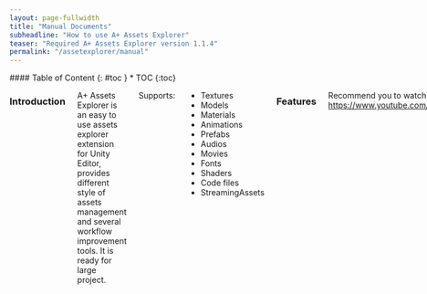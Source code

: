 ```yaml
---
layout: page-fullwidth
title: "Manual Documents"
subheadline: "How to use A+ Assets Explorer"
teaser: "Required A+ Assets Explorer version 1.1.4"
permalink: "/assetexplorer/manual"
---
```

<div class="row">
<div class="medium-4 medium-push-8 columns" markdown="1">
<div class="panel radius" markdown="1">
#### Table of Content 
{: #toc }
* TOC
{:toc}
</div>
</div><!-- /.medium-4.columns -->

<div class="medium-8 medium-pull-4 columns" markdown="1">

### Introduction

A+ Assets Explorer is an easy to use assets explorer extension for Unity Editor, provides different style of assets management and several workflow improvement tools. It is ready for large project.

Supports: 

* Textures 
* Models 
* Materials 
* Animations 
* Prefabs
* Audios 
* Movies
* Fonts
* Shaders
* Code files
* StreamingAssets

### Features 

Recommend you to watch the videos first: <https://www.youtube.com/user/TestaccountENUS>

#### Open Asset Explorer

Select the __Assets Explorer__ menu item from the __A+ Assets Explorer__ menu in Unity Editor, or press shortcut __Cmd + SHIFT + W__ in macOS (i.e. OSX) or __Ctrl + SHIFT + W__ on Windows.

#### Find unused assets

Select the __Find unused assets__ menu item from the __A+ Assets Explorer__ menu in Unity Editor, press __Ok__ in pop up dialog. This feature is base on the build report of Unity, so it means the unused assets will not package into game application for current build target platform. __Just a reminder for you that__ double check the assets before delete it. Because the assets will not goes into game applicaiton, not means it's not used in Editor mode or other build target platform.

#### Assets overview report

Click the __Overview__ Tab in Assets Explorer window. __NOTICE:__ the report will show only after we have alreay trigger a build from Unity Editor.

#### Selection

There are four ways to select assets in Assets Explorer:

* Check the `checkbox` in the front of a row
* Select all assets by check the `checkbox` in the table header
* __SHIFT + Left mouse button click__ to bulk selection
* __`CTRL` (on Windows)/`command` (On macOS/OSX) + Left mouse button click__ to toggle row selection

#### Locate assets in Unity

There are two scenarios:

* __Double click a row__ will ping the asset in Project Window of Unity Editor
* __Select rows (one or more)__ and then __click the `Location` button__ in the Assets Explorer Window

#### Customize table headers

1. Open the setting dialog by __Click the `Columns` button__ in the Assets Explorer Window
2. Check/uncheck the checkbox of each header will make it show/hide

If you want to restore the default header settings, just __click the `Restore Default Header Settings` button__.

#### Refresh table

Click the `Refresh` button in the Assets Explorer Window

#### Delete assets

Select the assets you want to delete by check the CheckBox of the rows and __Click the `Remove` button__ in the Assets Explorer Window.

#### Quick Folder Opener

The Quick Folder Opener can following path in both of Windows and macOS.

* Application.dataPath
* Application.persistentDataPath
* Application.streamingAssetsPath
* Application.temporaryCachePath
* Asset Store Packages Folder
* Editor Application Path

#### Scene Explorer

More details see [this page](http://www.amlovey.com/SceneExplorer/).

### Preferences Item

#### Color Theme

Currently Assets Explorer supports three theme:

* __Classic:__ White theme, it's default setting.
* __Personal:__ Grey theme, it's for Unity Personal Editor Skin.
* __Pro:__ Black theme, it's for Unity Profressional Editor Skin.

#### Creating cache automatically

Whether creating cache automatically. 

* `Checked` for creating cache data automatically every time re-open project. The is default setting
* `Uncheck` for read cache data from local disk. If there are no cache data file exists, Assets Explor will create one. 

#### Using dockable window style

Whether using dockable window style.

* `Checked` for yes, dockable window style
* `Uncheck` for no and will using utility window. Utility windows will always be in front of normal windows, and will be hidden when user switches to another application

#### Code File Extensions

Customize the code file extension. Format as `*.[extensions]`. For example, CSharp file is "*.cs". Using `;` to combine multiple code files.

### Table Headers 

Below headers are support by A+ Assets Explorer currently. If you need more, welcome to send [email](mailto:amlovey@qq.com) to me.

#### Textures

Headers | Comments 
--- | ---
Name | File name of texture file 
FileSize | The file size of texture file
StorageSize | Storage size of texture file
MaxSize | Max size of texture
TextureFormat | Texture format
R&W | ReadWrite enable or not
MM | MipMap enabled or not
Type | Texture type
WidthInPixel | Width of texture in pixel
HeighInPixel | Height of texture in pixel
Width | Width of texture
Height | Height of texture
File Path | The file path of the texture file
Unused | Used in the game or not


#### Models

Headers | Comments 
--- | ---
Name | File name of texture file 
FileSize | The file size of model file
VertexCount | Vertex count of model
Tris | Tris count of model
ScaleFactor | Scale factor of model
MeshCmp | Compress mesh or not
OptimizeMesh | Optimize mesh
R/W Enable | Is readable or not
ImportBlendShapes | Should Unity import BlendShapes
GenerateColliders | Should Unity generate mesh colliders for all meshes
LightmapToUV2 | Generate lightmap UVs to UV2
SwapUVs | Swaps the 2 UV channels in meshes. Use if your diffuse texture use UVs from lightmap 
File Path | The file path of the model file
Unused | Used in the game or not

#### Animations

Headers | Comments
--- | ---
Name | Name of animation
In File | In which file
Length | Frame Length 
FPS | Frame per second
LoopTime | Loop animation or not
LoopPose | Loop pose or not
CycleOffset | Cycle Offset
Path | The file path of animation file
Unused | Used in the game or not

#### Audios

Headers | Comments 
--- | ---
Name | File name of audio file 
ImportedSize | The size after imported
FileSize | The file size of audio file
Ratio | Compress ratio
Frequency | Audio frequency
Compress Format | Compress format of audio
Duration | Duration of the audio
Quality | Quality of the audio 
Background | Run in background
File path | The file path of the audio file
Unused | Used in the game or not

#### Movies

Headers | Comments 
--- | ---
Name | File name of movie file 
Approx | Approx size of the movie
Texture Size | Texture size of the movie
Quality | Quality of the movie
Duration | The duration of the movie
File Path | The file path of movies file
Unused | Used in the game or not

#### Fonts

Headers | Comments 
--- | ---
Name | File name of font file 
FontNames | Font names
FileSize |  File size of font file
RenderingMode | Rendering mode
Character | Character type
File Path | The file path of font file
Unused | Used in the game or not

#### Materials

Headers | Comments 
--- | ---
Name | File name of material file 
FileSize | File size of material file
Type | The type of material: Material or Physics Material
Shader | The shader name that material used
File Path | The file path of material file
Unused | Used in the game or not

#### Shaders

Headers | Comments 
--- | ---
Name | Shader name
FileName | Name of shader file
FileSize | Size of shader file
RenderQueue | Render Queue
LOD | Level of Detail
VariantsIncluded | Shader variants only in scene
VariantsTotal | All shader variants
SurfaceShader | has surface shader or not
CastShadows | Cast shadows or not
IgnoreProjector | Ignore projector or not
DisableBatching | Batch is disabled or not
File Path | The file path of shader file
Unused | Used in the game or not

#### StreamingAssets

Headers | Comments
--- | ---
Name | File name
FileSize | Size of file
File Path | The file path of file
Unused | Used in the game or not

#### Code files


Headers | Comments
--- | ---
Name | File name
FileSize | Size of file
File Path | The file path of file
Unused | Used in the game or not

### Known Issues

* Assets Explorer will not refresh data automatically sometimes after click `play` button or you change your scripts. Re-open the Assets Explor is a workaround for this issue for now. __This issue was fixed after v1.1.2.__
* Sometime, cache will broken by unexcepted operation and Assets Explorer will not display data. `Refresh cache data` will slove the issue.

</div><!-- /.medium-8.columns -->
</div><!-- /.row -->